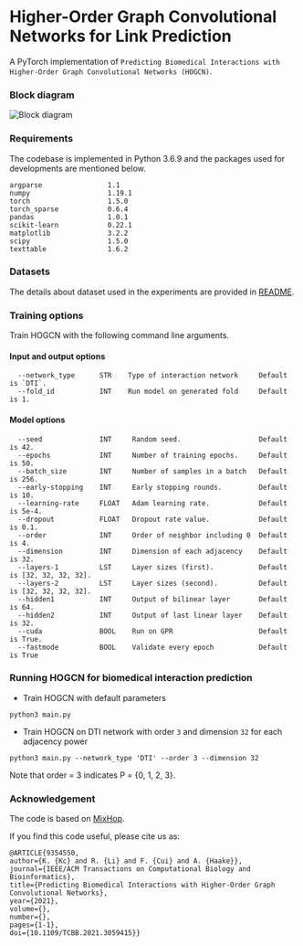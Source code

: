 # Higher-Order Graph Convolutional Networks for Link Prediction
A PyTorch implementation of `Predicting Biomedical Interactions with
Higher-Order Graph Convolutional Networks (HOGCN)`.
### Block diagram
![Block diagram](images/block_diagram.png)


### Requirements
The codebase is implemented in Python 3.6.9 and the packages used for developments are mentioned below.

```
argparse                1.1
numpy                   1.19.1
torch                   1.5.0
torch_sparse            0.6.4
pandas                  1.0.1
scikit-learn            0.22.1
matplotlib              3.2.2
scipy                   1.5.0
texttable               1.6.2
```

### Datasets
The details about dataset used in the experiments are provided in [README](data/README.md).

### Training options
<p align="justify">
Train HOGCN with the following command line arguments.</p>

#### Input and output options
```
  --network_type      STR    Type of interaction network     Default is `DTI`.
  --fold_id           INT    Run model on generated fold     Default is 1.
```
#### Model options
```
  --seed              INT     Random seed.                   Default is 42.
  --epochs            INT     Number of training epochs.     Default is 50.
  --batch_size        INT     Number of samples in a batch   Default is 256.
  --early-stopping    INT     Early stopping rounds.         Default is 10.
  --learning-rate     FLOAT   Adam learning rate.            Default is 5e-4.
  --dropout           FLOAT   Dropout rate value.            Default is 0.1.
  --order             INT     Order of neighbor including 0  Default is 4.
  --dimension         INT     Dimension of each adjacency    Default is 32.
  --layers-1          LST     Layer sizes (first).           Default is [32, 32, 32, 32]. 
  --layers-2          LST     Layer sizes (second).          Default is [32, 32, 32, 32].
  --hidden1           INT     Output of bilinear layer       Default is 64.
  --hidden2           INT     Output of last linear layer    Default is 32.
  --cuda              BOOL    Run on GPR                     Default is True.
  --fastmode          BOOL    Validate every epoch           Default is True
```

### Running HOGCN for biomedical interaction prediction  
- Train HOGCN with default parameters  

```train
python3 main.py 
```

- Train HOGCN on DTI network with order `3` and dimension `32` for each adjacency power

```train
python3 main.py --network_type 'DTI' --order 3 --dimension 32 
```

Note that order = 3 indicates P = {0, 1, 2, 3}.

### Acknowledgement
The code is based on [MixHop](https://github.com/benedekrozemberczki/MixHop-and-N-GCN).

If you find this code useful, please cite us as:

    @ARTICLE{9354550,
    author={K. {Kc} and R. {Li} and F. {Cui} and A. {Haake}},
    journal={IEEE/ACM Transactions on Computational Biology and Bioinformatics}, 
    title={Predicting Biomedical Interactions with Higher-Order Graph Convolutional Networks}, 
    year={2021},
    volume={},
    number={},
    pages={1-1},
    doi={10.1109/TCBB.2021.3059415}}




